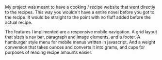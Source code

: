 My project was meant to have a cooking / recipe website that went directly to the recipes. This way you wouldn't have a entire novel before you got to the recipe. It would be straight to the point with no fluff added before the actual recipe.

The features I implimented are a responsive mobile navigation. 
A grid layout that sizes a nav bar, paragraph and image elements, and a footer.
A hamburger style menu for mobile menus written in javascript.
And a weight conversion that takes ounces and converts it into grams, and cups for purposes of reading recipe amounts easier.
